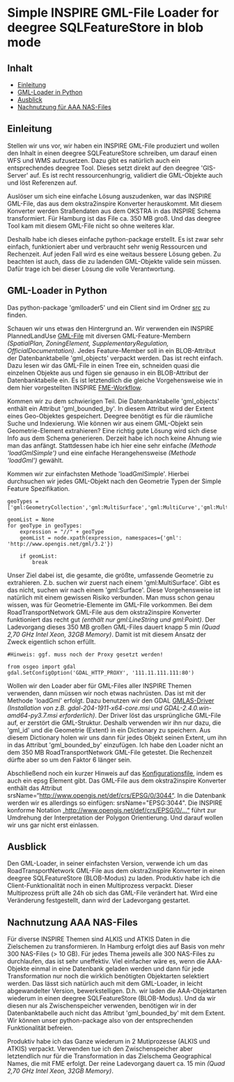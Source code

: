 #

Simple INSPIRE GML-File Loader for deegree SQLFeatureStore in blob mode
=======================================================================

## Inhalt
* [Einleitung](#einleitung)
* [GML-Loader in Python](#gml-loader-in-python)
* [Ausblick](#ausblick)
* [Nachnutzung für AAA NAS-Files](#nachnutzung-aaa-nas-files)


## Einleitung
Stellen wir uns vor, wir haben ein INSPIRE GML-File produziert und wollen den Inhalt in einen deegree SQLFeatureStore schreiben, um darauf einen WFS und WMS aufzusetzen. Dazu gibt es natürlich auch ein entsprechendes deegree Tool. Dieses setzt direkt auf den deegree 'GIS-Server' auf. Es ist recht ressourcenhungrig, validiert die GML-Objekte auch und löst Referenzen auf.

Auslöser um sich eine einfache Lösung auszudenken, war das INSPIRE GML-File, das aus dem okstra2inspire Konverter herauskommt. Mit diesem Konverter werden Straßendaten aus dem OKSTRA in das INSPIRE Schema transformiert. Für Hamburg ist das File ca. 350 MB groß. Und das deegree Tool kam mit diesem GML-File nicht so ohne weiteres klar.

Deshalb habe ich dieses einfache python-package erstellt. Es ist zwar sehr einfach, funktioniert aber und verbraucht sehr wenig Ressourcen und Rechenzeit. Auf jeden Fall wird es eine weitaus bessere Lösung geben. Zu beachten ist auch, dass die zu ladenden GML-Objekte valide sein müssen. Dafür trage ich bei dieser Lösung die volle Verantwortung.


## GML-Loader in Python
Das python-package 'gmlloader5' und ein Client sind im Ordner [src](src) zu finden.

Schauen wir uns etwas den Hintergrund an. Wir verwenden ein INSPIRE PlannedLandUse [GML-File](data/PlannedLandUse.gml) mit diversen GML-Feature-Membern *(SpatialPlan, ZoningElement, SupplementaryRegulation, OfficialDocumentation)*. Jedes Feature-Member soll in ein BLOB-Attribut der Datenbanktabelle 'gml_objects' verpackt werden. Das ist recht einfach. Dazu lesen wir das GML-File in einen Tree ein, schneiden quasi die einzelnen Objekte aus und fügen sie genauso in ein BLOB-Attribut der Datenbanktabelle ein. Es ist letztendlich die gleiche Vorgehensweise wie in dem hier vorgestellten INSPIRE [FME-Workflow]( https://github.com/enatgvhh/inspire/blob/master/fme4inspire.md).

Kommen wir zu dem schwierigen Teil. Die Datenbanktabelle 'gml_objects' enthält ein Attribut 'gml_bounded_by'. In diesem Attribut wird der Extent eines Geo-Objektes gespeichert. Deegree benötigt es für die räumliche Suche und Indexierung. Wie können wir aus einem GML-Objekt sein Geometrie-Element extrahieren? Eine richtig gute Lösung wird sich diese Info aus dem Schema generieren. Derzeit habe ich noch keine Ahnung wie man das anfängt. Stattdessen habe ich hier eine sehr einfache *(Methode 'loadGmlSimple')* und eine einfache Herangehensweise *(Methode 'loadGml')* gewählt.

Kommen wir zur einfachsten Methode 'loadGmlSimple'. Hierbei durchsuchen wir jedes GML-Objekt nach den Geometrie Typen der Simple Feature Spezifikation.
```
geoTypes = ['gml:GeometryCollection','gml:MultiSurface','gml:MultiCurve','gml:MultiPoint','gml:MultiPolygon','gml:MultiLineString','gml:Surface','gml:Curve','gml:Point','gml:Polygon','gml:LineString']

geomList = None
for geoType in geoTypes:
    expression = "//" + geoType
    geomList = node.xpath(expression, namespaces={'gml': 'http://www.opengis.net/gml/3.2'})

    if geomList:
        break
```
Unser Ziel dabei ist, die gesamte, die größte, umfassende Geometrie zu extrahieren. Z.b. suchen wir zuerst nach einem 'gml:MultiSurface'. Gibt es das nicht, suchen wir nach einem 'gml:Surface'. Diese Vorgehensweise ist natürlich mit einem gewissen Risiko verbunden. Man muss schon genau wissen, was für Geometrie-Elemente im GML-File vorkommen. Bei dem RoadTransportNetwork GML-File aus dem okstra2inspire Konverter funktioniert das recht gut *(enthält nur gml:LineString und gml:Point)*. Der Ladevorgang dieses 350 MB großen GML-Files dauert knapp 5 min *(Quad 2,70 GHz Intel Xeon, 32GB Memory)*. Damit ist mit diesem Ansatz der Zweck eigentlich schon erfüllt.
```
#Hinweis: ggf. muss noch der Proxy gesetzt werden!

from osgeo import gdal
gdal.SetConfigOption('GDAL_HTTP_PROXY', '111.11.111.111:80')
```
Wollen wir den Loader aber für GML-Files aller INSPIRE Themen verwenden, dann müssen wir noch etwas nachrüsten. Das ist mit der Methode 'loadGml' erfolgt. Dazu benutzen wir den GDAL [GMLAS-Driver](https://gdal.org/drivers/vector/gmlas.html#vector-gmlas) *(Installation von z.B. gdal-204-1911-x64-core.msi und GDAL-2.4.0.win-amd64-py3.7.msi erforderlich)*. Der Driver löst das ursprüngliche GML-File auf, er zerstört die GML-Struktur. Deshalb verwenden wir ihn nur dazu, die 'gml_id' und die Geometrie (Extent) in ein Dictionary zu speichern. Aus diesem Dictionary holen wir uns dann für jedes Objekt seinen Extent, um ihn in das Attribut 'gml_bounded_by' einzufügen. Ich habe den Loader nicht an dem 350 MB RoadTransportNetwork GML-File getestet. Die Rechenzeit dürfte aber so um den Faktor 6 länger sein.

Abschließend noch ein kurzer Hinweis auf das [Konfigurationsfile](src/ConfigLoader.xml), indem es auch ein epsg Element gibt. Das GML-File aus dem okstra2inspire Konverter enthält das Attribut srsName=“http://www.opengis.net/def/crs/EPSG/0/3044“. In die Datenbank werden wir es allerdings so einfügen: srsName="EPSG:3044". Die INSPIRE konforme Notation „http://www.opengis.net/def/crs/EPSG/0/...“ führt zur Umdrehung der Interpretation der Polygon Orientierung. Und darauf wollen wir uns gar nicht erst einlassen.


## Ausblick
Den GML-Loader, in seiner einfachsten Version, verwende ich um das RoadTransportNetwork GML-File aus dem okstra2inspire Konverter in einen deegree SQLFeatureStore (BLOB-Modus) zu laden. Produktiv habe ich die Client-Funktionalität noch in einen Multiprozess verpackt. Dieser Multiprozess prüft alle 24h ob sich das GML-File verändert hat. Wird eine Veränderung festgestellt, dann wird der Ladevorgang gestartet.


## Nachnutzung AAA NAS-Files
Für diverse INSPIRE Themen sind ALKIS und ATKIS Daten in die Zielschemen zu transformieren. In Hamburg erfolgt dies auf Basis von mehr 300 NAS-Files (> 10 GB). Für jedes Thema jeweils alle 300 NAS-Files zu durchlaufen, das ist sehr uneffektiv. Viel einfacher wäre es, wenn die AAA-Objekte einmal in eine Datenbank geladen werden und dann für jede Transformation nur noch die wirklich benötigten Objektarten selektiert werden. Das lässt sich natürlich auch mit dem GML-Loader, in leicht abgewandelter Version, bewerkstelligen. D.h. wir laden die AAA-Objektarten wiederum in einen deegree SQLFeatureStore (BLOB-Modus). Und da wir diesen nur als Zwischenspeicher verwenden, benötigen wir in der Datenbanktabelle auch nicht das Attribut 'gml_bounded_by' mit dem Extent. Wir können unser python-package also von der entsprechenden Funktionalität befreien.

Produktiv habe ich das Ganze wiederum in 2 Mutiprozesse (ALKIS und ATKIS) verpackt. Verwenden tue ich den Zwischenspeicher aber letztendlich nur für die Transformation in das Zielschema Geographical Names, die mit FME erfolgt. Der reine Ladevorgang dauert ca. 15 min *(Quad 2,70 GHz Intel Xeon, 32GB Memory)*.
